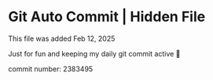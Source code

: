 # Git Auto Commit | Hidden File

This file was added Feb 12, 2025

Just for fun and keeping my daily git commit active 🤪

commit number: 2383495
